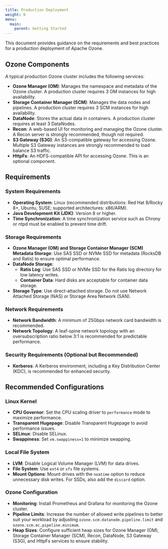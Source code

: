 ```yaml
---
title: Production Deployment
weight: 6
menu:
  main:
    parent: Getting Started
---
```

<!--
  Licensed to the Apache Software Foundation (ASF) under one or more
  contributor license agreements.  See the NOTICE file distributed with
  this work for additional information regarding copyright ownership.
  The ASF licenses this file to You under the Apache License, Version 2.0
  (the "License"); you may not use this file except in compliance with
  the License.  You may obtain a copy of the License at

      http://www.apache.org/licenses/LICENSE-2.0

  Unless required by applicable law or agreed to in writing, software
  distributed under the License is distributed on an "AS IS" BASIS,
  WITHOUT WARRANTIES OR CONDITIONS OF ANY KIND, either express or implied.
  See the License for the specific language governing permissions and
  limitations under the License.
-->

This document provides guidance on the requirements and best practices for a production deployment of Apache Ozone.

## Ozone Components

A typical production Ozone cluster includes the following services:

*   **Ozone Manager (OM)**: Manages the namespace and metadata of the Ozone cluster. A production cluster requires 3 OM instances for high availability.
*   **Storage Container Manager (SCM)**: Manages the data nodes and pipelines. A production cluster requires 3 SCM instances for high availability.
*   **DataNode**: Stores the actual data in containers. A production cluster requires at least 3 DataNodes.
*   **Recon**: A web-based UI for monitoring and managing the Ozone cluster. A Recon server is strongly recommended, though not required.
*   **S3 Gateway (S3G)**: An S3-compatible gateway for accessing Ozone. Multiple S3 Gateway instances are strongly recommended to load balance S3 traffic.
*   **HttpFs**: An HDFS-compatible API for accessing Ozone. This is an optional component.

## Requirements

### System Requirements

*   **Operating System**: Linux (recommended distributions: Red Hat 8/Rocky 8+, Ubuntu, SUSE; supported architectures: x86/ARM).
*   **Java Development Kit (JDK)**: Version 8 or higher.
*   **Time Synchronization**: A time synchronization service such as Chrony or ntpd must be enabled to prevent time drift.

### Storage Requirements

*   **Ozone Manager (OM) and Storage Container Manager (SCM) Metadata Storage**: Use SAS SSD or NVMe SSD for metadata (RocksDB and Ratis) to ensure optimal performance.
*   **DataNode Storage**:
    *   **Ratis Log**: Use SAS SSD or NVMe SSD for the Ratis log directory for low latency writes.
    *   **Container Data**: Hard disks are acceptable for container data storage.
*   **Storage Type**: Use direct-attached storage. Do not use Network Attached Storage (NAS) or Storage Area Network (SAN).

### Network Requirements

*   **Network Bandwidth**: A minimum of 25Gbps network card bandwidth is recommended.
*   **Network Topology**: A leaf-spine network topology with an oversubscription ratio below 3:1 is recommended for predictable performance.

### Security Requirements (Optional but Recommended)

*   **Kerberos**: A Kerberos environment, including a Key Distribution Center (KDC), is recommended for enhanced security.

## Recommended Configurations

### Linux Kernel

*   **CPU Governor**: Set the CPU scaling driver to `performance` mode to maximize performance.
*   **Transparent Hugepage**: Disable Transparent Hugepage to avoid performance issues.
*   **SELinux**: Disable SELinux.
*   **Swappiness**: Set `vm.swappiness=1` to minimize swapping.

### Local File System

*   **LVM**: Disable Logical Volume Manager (LVM) for data drives.
*   **File System**: Use `ext4` or `xfs` file systems.
*   **Mount Options**: Mount drives with the `noatime` option to reduce unnecessary disk writes. For SSDs, also add the `discard` option.

### Ozone Configuration

*   **Monitoring**: Install Prometheus and Grafana for monitoring the Ozone cluster.
*   **Pipeline Limits**: Increase the number of allowed write pipelines to better suit your workload by adjusting `ozone.scm.datanode.pipeline.limit` and `ozone.scm.ec.pipeline.minimum`.
*   **Heap Sizes**: Configure sufficient heap sizes for Ozone Manager (OM), Storage Container Manager (SCM), Recon, DataNode, S3 Gateway (S3G), and HttpFs services to ensure stability.
